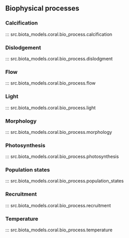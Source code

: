 ## Biophysical processes

### Calcification
::: src.biota_models.coral.bio_process.calcification

### Dislodgement
::: src.biota_models.coral.bio_process.dislodgment

### Flow
::: src.biota_models.coral.bio_process.flow

### Light
::: src.biota_models.coral.bio_process.light

### Morphology
::: src.biota_models.coral.bio_process.morphology

### Photosynthesis
::: src.biota_models.coral.bio_process.photosynthesis

### Population states
::: src.biota_models.coral.bio_process.population_states

### Recruitment
::: src.biota_models.coral.bio_process.recruitment

### Temperature
::: src.biota_models.coral.bio_process.temperature

